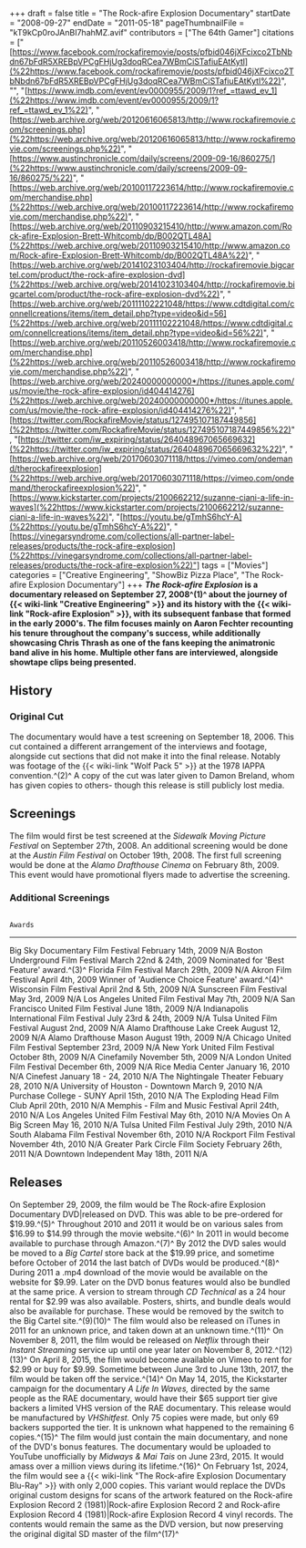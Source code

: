 +++
draft = false
title = "The Rock-afire Explosion Documentary"
startDate = "2008-09-27"
endDate = "2011-05-18"
pageThumbnailFile = "kT9kCp0roJAnBI7hahMZ.avif"
contributors = ["The 64th Gamer"]
citations = ["[https://www.facebook.com/rockafiremovie/posts/pfbid046jXFcixco2TbNbdn67bFdR5XREBpVPCgFHjUg3doqRCea7WBmCiSTafiuEAtKytl](%22https://www.facebook.com/rockafiremovie/posts/pfbid046jXFcixco2TbNbdn67bFdR5XREBpVPCgFHjUg3doqRCea7WBmCiSTafiuEAtKytl%22)", "", "[https://www.imdb.com/event/ev0000955/2009/1?ref_=ttawd_ev_1](%22https://www.imdb.com/event/ev0000955/2009/1?ref_=ttawd_ev_1%22)", "[https://web.archive.org/web/20120616065813/http://www.rockafiremovie.com/screenings.php](%22https://web.archive.org/web/20120616065813/http://www.rockafiremovie.com/screenings.php%22)", "[https://www.austinchronicle.com/daily/screens/2009-09-16/860275/](%22https://www.austinchronicle.com/daily/screens/2009-09-16/860275/%22)", "[https://web.archive.org/web/20100117223614/http://www.rockafiremovie.com/merchandise.php](%22https://web.archive.org/web/20100117223614/http://www.rockafiremovie.com/merchandise.php%22)", "[https://web.archive.org/web/20110903215410/http://www.amazon.com/Rock-afire-Explosion-Brett-Whitcomb/dp/B002QTL48A](%22https://web.archive.org/web/20110903215410/http://www.amazon.com/Rock-afire-Explosion-Brett-Whitcomb/dp/B002QTL48A%22)", "[https://web.archive.org/web/20141023103404/http://rockafiremovie.bigcartel.com/product/the-rock-afire-explosion-dvd](%22https://web.archive.org/web/20141023103404/http://rockafiremovie.bigcartel.com/product/the-rock-afire-explosion-dvd%22)", "[https://web.archive.org/web/20111102221048/https://www.cdtdigital.com/connellcreations/items/item_detail.php?type=video&id=56](%22https://web.archive.org/web/20111102221048/https://www.cdtdigital.com/connellcreations/items/item_detail.php?type=video&id=56%22)", "[https://web.archive.org/web/20110526003418/http://www.rockafiremovie.com/merchandise.php](%22https://web.archive.org/web/20110526003418/http://www.rockafiremovie.com/merchandise.php%22)", "[https://web.archive.org/web/20240000000000*/https://itunes.apple.com/us/movie/the-rock-afire-explosion/id404414276](%22https://web.archive.org/web/20240000000000*/https://itunes.apple.com/us/movie/the-rock-afire-explosion/id404414276%22)", "[https://twitter.com/RockafireMovie/status/127495107187449856](%22https://twitter.com/RockafireMovie/status/127495107187449856%22)", "[https://twitter.com/iw_expiring/status/264048967065669632](%22https://twitter.com/iw_expiring/status/264048967065669632%22)", "[https://web.archive.org/web/20170603071118/https://vimeo.com/ondemand/therockafireexplosion](%22https://web.archive.org/web/20170603071118/https://vimeo.com/ondemand/therockafireexplosion%22)", "[https://www.kickstarter.com/projects/2100662212/suzanne-ciani-a-life-in-waves](%22https://www.kickstarter.com/projects/2100662212/suzanne-ciani-a-life-in-waves%22)", "[https://youtu.be/gTmhS6hcY-A](%22https://youtu.be/gTmhS6hcY-A%22)", "[https://vinegarsyndrome.com/collections/all-partner-label-releases/products/the-rock-afire-explosion](%22https://vinegarsyndrome.com/collections/all-partner-label-releases/products/the-rock-afire-explosion%22)"]
tags = ["Movies"]
categories = ["Creative Engineering", "ShowBiz Pizza Place", "The Rock-afire Explosion Documentary"]
+++
***The Rock-afire Explosion* is a documentary released on September 27, 2008^(1)^ about the journey of {{< wiki-link "Creative Engineering" >}} and its history with the {{< wiki-link "Rock-afire Explosion" >}}, with its subsequent fanbase that formed in the early 2000's.
The film focuses mainly on Aaron Fechter recounting his tenure throughout the company's success, while additionally showcasing Chris Thrash as one of the fans keeping the animatronic band alive in his home. Multiple other fans are interviewed, alongside showtape clips being presented.**

## History

### Original Cut

The documentary would have a test screening on September 18, 2006. This cut contained a different arrangement of the interviews and footage, alongside cut sections that did not make it into the final release. Notably was footage of the {{< wiki-link "Wolf Pack 5" >}} at the 1978 IAPPA convention.^(2)^
A copy of the cut was later given to Damon Breland, whom has given copies to others- though this release is still publicly lost media.

## Screenings

The film would first be test screened at the *Sidewalk Moving Picture Festival* on September 27th, 2008. An additional screening would be done at the *Austin Film Festival* on October 19th, 2008. The first full screening would be done at the *Alamo Drafthouse Cinema* on February 8th, 2009. This event would have promotional flyers made to advertise the screening.

### Additional Screenings

                                                                       Awards
  ------------------------------------------ ------------------------- ---------------------------------------------------
  Big Sky Documentary Film Festival          February 14th, 2009       N/A
  Boston Underground Film Festival           March 22nd & 24th, 2009   Nominated for 'Best Feature' award.^(3)^
  Florida Film Festival                      March 29th, 2009          N/A
  Akron Film Festival                        April 4th, 2009           Winner of 'Audience Choice Feature' award.^(4)^
  Wisconsin Film Festival                    April 2nd & 5th, 2009     N/A
  Sunscreen Film Festival                    May 3rd, 2009             N/A
  Los Angeles United Film Festival           May 7th, 2009             N/A
  San Francisco United Film Festival         June 18th, 2009           N/A
  Indianapolis International Film Festival   July 23rd & 24th, 2009    N/A
  Tulsa United Film Festival                 August 2nd, 2009          N/A
  Alamo Drafthouse Lake Creek                August 12, 2009           N/A
  Alamo Drafthouse Mason                     August 19th, 2009         N/A
  Chicago United Film Festival               September 23rd, 2009      N/A
  New York United Film Festival              October 8th, 2009         N/A
  Cinefamily                                 November 5th, 2009        N/A
  London United Film Festival                December 6th, 2009        N/A
  Rice Media Center                          January 16, 2010          N/A
  Cinefest                                   January 18 - 24, 2010     N/A
  The Nightingale Theater                    Febuary 28, 2010          N/A
  University of Houston - Downtown           March 9, 2010             N/A
  Purchase College - SUNY                    April 15th, 2010          N/A
  The Exploding Head Film Club               April 20th, 2010          N/A
  Memphis - Film and Music Festival          April 24th, 2010          N/A
  Los Angeles United Film Festival           May 6th, 2010             N/A
  Movies On A Big Screen                     May 16, 2010              N/A
  Tulsa United Film Festival                 July 29th, 2010           N/A
  South Alabama Film Festival                November 6th, 2010        N/A
  Rockport Film Festival                     November 4th, 2010        N/A
  Greater Park Circle Film Society           February 26th, 2011       N/A
  Downtown Independent                       May 18th, 2011            N/A

## Releases

On September 29, 2009, the film would be The Rock-afire Explosion Documentary DVD|released on DVD. This was able to be pre-ordered for $19.99.^(5)^ Throughout 2010 and 2011 it would be on various sales from $16.99 to $14.99 through the movie website.^(6)^ In 2011 in would become available to purchase through Amazon.^(7)^ By 2012 the DVD sales would be moved to a *Big Cartel* store back at the $19.99 price, and sometime before October of 2014 the last batch of DVDs would be produced.^(8)^
During 2011 a .mp4 download of the movie would be available on the website for $9.99. Later on the DVD bonus features would also be bundled at the same price. A version to stream through *CD Technical* as a 24 hour rental for $2.99 was also available. Posters, shirts, and bundle deals would also be available for purchase. These would be removed by the switch to the Big Cartel site.^(9)(10)^
The film would also be released on iTunes in 2011 for an unknown price, and taken down at an unknown time.^(11)^
On November 8, 2011, the film would be released on *Netflix* through their *Instant Streaming* service up until one year later on November 8, 2012.^(12)(13)^
On April 8, 2015, the film would become available on Vimeo to rent for $2.99 or buy for $9.99. Sometime between June 3rd to June 13th, 2017, the film would be taken off the service.^(14)^
On May 14, 2015, the Kickstarter campaign for the documentary *A Life In Waves,* directed by the same people as the RAE documentary, would have their $65 support tier give backers a limited VHS version of the RAE documentary. This release would be manufactured by *VHShitfest.* Only 75 copies were made, but only 69 backers supported the tier. It is unknown what happened to the remaining 6 copies.^(15)^ The film would just contain the main documentary, and none of the DVD's bonus features.
The documentary would be uploaded to YouTube unofficially by *Midways & Mai Tais* on June 23rd, 2015. It would amass over a million views during its lifetime.^(16)^
On February 1st, 2024, the film would see a {{< wiki-link "The Rock-afire Explosion Documentary Blu-Ray" >}} with only 2,000 copies. This variant would replace the DVDs original custom designs for scans of the artwork featured on the Rock-afire Explosion Record 2 (1981)|Rock-afire Explosion Record 2 and Rock-afire Explosion Record 4 (1981)|Rock-afire Explosion Record 4 vinyl records. The contents would remain the same as the DVD version, but now preserving the original digital SD master of the film^(17)^
